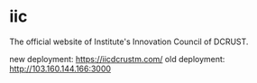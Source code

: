 # iic

The official website of Institute's Innovation Council of DCRUST.

new deployment: https://iicdcrustm.com/
old deployment: http://103.160.144.166:3000
